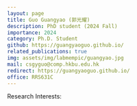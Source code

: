 ```yaml
---
layout: page
title: Guo Guangyao (郭光耀)
description: PhD student (2024 Fall)
importance: 2024
category: Ph.D. Student
github: https://guangyaoguo.github.io/
related_publications: true
img: assets/img/labmempic/guangyao.jpg
mail: csgyguo@comp.hkbu.edu.hk
redirect: https://guangyaoguo.github.io/
office: RRS631C
---
```


Research Interests: 
